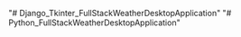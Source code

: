 "# Django_Tkinter_FullStackWeatherDesktopApplication" 
"# Python_FullStackWeatherDesktopApplication" 
